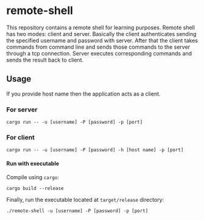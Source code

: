 # remote-shell
This repository contains a remote shell for learning purposes. 
Remote shell has two modes: client and server. Basically the client authenticates sending the specified username and password with server.
After that the client takes commands from command line and sends those commands to the server through a tcp connection. 
Server executes corresponding commands and sends the result back to client.

## Usage
If you provide host name then the application acts as a client.

### For server 

```
cargo run -- -u [username] -P [password] -p [port]
```

### For client
```
cargo run -- -u [username] -P [password] -h [host name] -p [port]
```

#### Run with executable
Compile using `cargo`:
```
cargo build --release
```

Finally, run the executable located at `target/release` directory:
```
./remote-shell -u [username] -P [password] -p [port]
```
